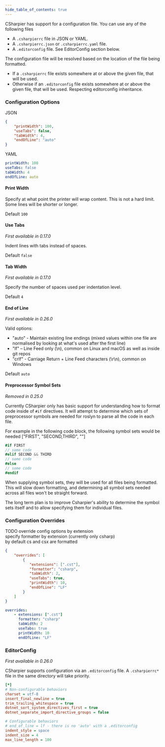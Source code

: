 ```yaml
---
hide_table_of_contents: true
---
```


CSharpier has support for a configuration file. You can use any of the following files
- A ```.csharpierrc``` file in JSON or YAML.
- A ```.csharpierrc.json``` or ```.csharpierrc.yaml``` file.
- A ```.editorconfig``` file. See EditorConfig section below.

The configuration file will be resolved based on the location of the file being formatted.
- If a `.csharpierrc` file exists somewhere at or above the given file, that will be used.
- Otherwise if an `.editorconfig` file exists somewhere at or above the given file, that will be used. Respecting editorconfig inheritance.
### Configuration Options
JSON
```json
{
    "printWidth": 100,
    "useTabs": false,
    "tabWidth": 4,
    "endOfLine": "auto"
}
```
YAML
```yaml
printWidth: 100
useTabs: false
tabWidth: 4
endOfLine: auto
```

#### Print Width
Specify at what point the printer will wrap content. This is not a hard limit. Some lines will be shorter or longer.

Default `100`
#### Use Tabs
_First available in 0.17.0_

Indent lines with tabs instead of spaces.

Default `false`
#### Tab Width
_First available in 0.17.0_

Specify the number of spaces used per indentation level.

Default `4`

#### End of Line
_First available in 0.26.0_

Valid options:

- "auto" - Maintain existing line endings (mixed values within one file are normalised by looking at what's used after the first line)
- "lf" – Line Feed only (\n), common on Linux and macOS as well as inside git repos
- "crlf" - Carriage Return + Line Feed characters (\r\n), common on Windows

Default `auto`


#### Preprocessor Symbol Sets
_Removed in 0.25.0_

Currently CSharpier only has basic support for understanding how to format code inside of `#if` directives.
It will attempt to determine which sets of preprocessor symbols are needed for roslyn to parse all the code in each file.

For example in the following code block, the following symbol sets would be needed ["FIRST", "SECOND,THIRD", ""]
```csharp
#if FIRST
// some code
#elif SECOND && THIRD
// some code
#else
// some code
#endif

```

When supplying symbol sets, they will be used for all files being formatted. This will slow down formatting, and determining all symbol sets needed across all files won't be straight forward.

The long term plan is to improve Csharpier's ability to determine the symbol sets itself and to allow specifying them for individual files.

### Configuration Overrides ###
TODO
override config options by extension  
specify formatter by extension (currently only csharp)  
by default cs and csx are formatted  

```json
{
    "overrides": [
        {
           "extensions": [".cst"],
           "formatter": "csharp",
           "tabWidth": 2,
           "useTabs": true,
           "printWidth": 10,
           "endOfLine": "LF"
        }
    ]
}
```

```yaml
overrides:
    - extensions: [".cst"]
      formatter: "csharp"
      tabWidth: 2
      useTabs: true
      printWidth: 10
      endOfLine: "LF"
```

### EditorConfig
_First available in 0.26.0_

CSharpier supports configuration via an `.editorconfig` file. A `.csharpierrc*` file in the same directory will take priority.

```ini
[*]
# Non-configurable behaviors
charset = utf-8
insert_final_newline = true
trim_trailing_whitespace = true
dotnet_sort_system_directives_first = true
dotnet_separate_import_directive_groups = false

# Configurable behaviors
# end_of_line = lf - there is no 'auto' with a .editorconfig
indent_style = space
indent_size = 4
max_line_length = 100

```
